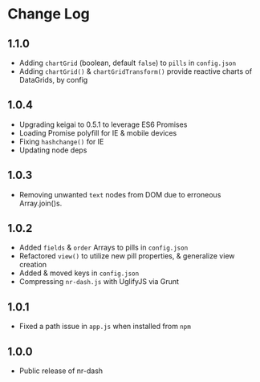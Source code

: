 # Change Log

## 1.1.0
- Adding `chartGrid` (boolean, default `false`) to `pills` in `config.json`
- Adding `chartGrid()` & `chartGridTransform()` provide reactive charts of DataGrids, by config

## 1.0.4
- Upgrading keigai to 0.5.1 to leverage ES6 Promises
- Loading Promise polyfill for IE & mobile devices
- Fixing `hashchange()` for IE
- Updating node deps

## 1.0.3
- Removing unwanted `text` nodes from DOM due to erroneous Array.join()s.

## 1.0.2
- Added `fields` & `order` Arrays to pills in `config.json`
- Refactored `view()` to utilize new pill properties, & generalize view creation
- Added & moved keys in `config.json`
- Compressing `nr-dash.js` with UglifyJS via Grunt

## 1.0.1
- Fixed a path issue in `app.js` when installed from `npm`

## 1.0.0
- Public release of nr-dash
